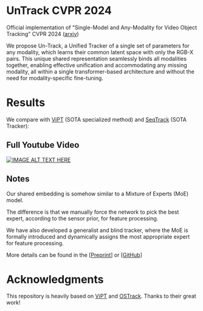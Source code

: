 # UnTrack CVPR 2024

Official implementation of "Single-Model and Any-Modality for Video Object Tracking" CVPR 2024 ([arxiv](https://arxiv.org/abs/2311.15851))

We propose Un-Track, a Unified Tracker of a single set of parameters for any modality, which learns their common latent space with only the RGB-X pairs. This unique shared representation seamlessly binds all modalities together, enabling effective unification and accommodating any missing modality, all within a single transformer-based architecture and without the need for modality-specific fine-tuning. 

# Results

We compare with [ViPT](https://github.com/jiawen-zhu/ViPT) (SOTA specialized method) and [SeqTrack](https://github.com/microsoft/VideoX/tree/master/SeqTrack) (SOTA Tracker):


## Full Youtube Video

[![IMAGE ALT TEXT HERE](https://img.youtube.com/vi/MNvKQCeMLxg/0.jpg)](https://www.youtube.com/watch?v=MNvKQCeMLxg)



## Notes

Our shared embedding is somehow similar to a Mixture of Experts (MoE) model. 

The difference is that we manually force the network to pick the best expert, according to the sensor prior, for feature processing. 

We have also developed a generalist and blind tracker, where the MoE is formally introduced and dynamically assigns the most appropriate expert for feature processing. 

More details can be found in the [[Preprint](https://arxiv.org/pdf/2405.17773)] or [[GitHub](https://github.com/supertyd/XTrack)]

# Acknowledgments
This repository is heavily based on [ViPT](https://github.com/jiawen-zhu/ViPT) and [OSTrack](https://github.com/botaoye/OSTrack). Thanks to their great work!

